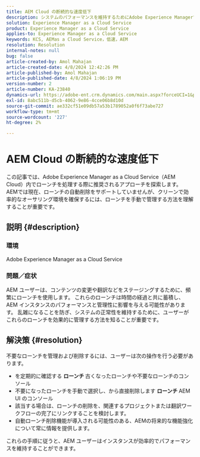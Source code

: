 ```yaml
---
title: AEM Cloud の断続的な速度低下
description: システムのパフォーマンスを維持するためにAdobe Experience Managerでローンチを管理および削除する方法について説明します。
solution: Experience Manager as a Cloud Service
product: Experience Manager as a Cloud Service
applies-to: Experience Manager as a Cloud Service
keywords: KCS, AEMas a Cloud Service，低速，AEM
resolution: Resolution
internal-notes: null
bug: false
article-created-by: Amol Mahajan
article-created-date: 4/8/2024 12:42:26 PM
article-published-by: Amol Mahajan
article-published-date: 4/8/2024 1:06:19 PM
version-number: 2
article-number: KA-23840
dynamics-url: https://adobe-ent.crm.dynamics.com/main.aspx?forceUCI=1&pagetype=entityrecord&etn=knowledgearticle&id=65e93f6f-a5f5-ee11-a1fd-6045bd04ed02
exl-id: 8abc511b-d5cb-4062-9e86-4cce06b8d10d
source-git-commit: ae332cf51e09db57a53b1789052a0f6f73abe727
workflow-type: tm+mt
source-wordcount: '227'
ht-degree: 2%

---
```


# AEM Cloud の断続的な速度低下


この記事では、Adobe Experience Manager as a Cloud Service（AEM Cloud）内でローンチを処理する際に推奨されるアプローチを探索します。 AEMでは現在、ローンチの自動削除をサポートしていませんが、クリーンで効率的なオーサリング環境を確保するには、ローンチを手動で管理する方法を理解することが重要です。

## 説明 {#description}


### <b>環境</b>

Adobe Experience Manager as a Cloud Service



### <b>問題／症状</b>

AEM ユーザーは、コンテンツの変更や翻訳などをステージングするために、頻繁にローンチを使用します。 これらのローンチは時間の経過と共に蓄積し、AEM インスタンスのパフォーマンスと管理性に影響を与える可能性があります。 乱雑になることを防ぎ、システムの正常性を維持するために、ユーザーがこれらのローンチを効果的に管理する方法を知ることが重要です。








## 解決策 {#resolution}


不要なローンチを管理および削除するには、ユーザーは次の操作を行う必要があります。

- を定期的に確認する <b>ローンチ </b>古くなったローンチや不要なローンチのコンソール
- 不要になったローンチを手動で選択し、から直接削除します <b>ローンチ </b>AEM UI のコンソール
- 該当する場合は、ローンチの削除を、関連するプロジェクトまたは翻訳ワークフローの完了にリンクすることを検討します。
- 自動ローンチ削除機能が導入される可能性のある、AEMの将来的な機能強化について常に情報を提供します。


これらの手順に従うと、AEM ユーザーはインスタンスが効率的でパフォーマンスを維持することができます。
